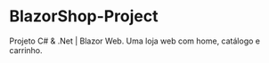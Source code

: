 # BlazorShop-Project
Projeto C# &amp; .Net | Blazor Web. Uma loja web com home, catálogo e carrinho.
